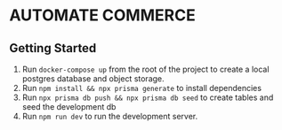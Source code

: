 # AUTOMATE COMMERCE

## Getting Started
1. Run `docker-compose up` from the root of the project to create a local postgres database and object storage.
2. Run `npm install && npx prisma generate` to install dependencies
3. Run `npx prisma db push && npx prisma db seed` to create tables and seed the development db
4. Run `npm run dev` to run the development server.